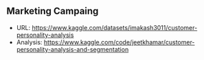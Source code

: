 ## Marketing Campaing
- URL: https://www.kaggle.com/datasets/imakash3011/customer-personality-analysis
- Analysis: https://www.kaggle.com/code/jeetkhamar/customer-personality-analysis-and-segmentation
